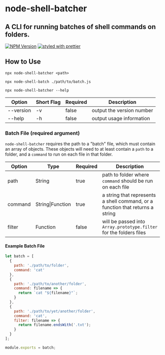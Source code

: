 # node-shell-batcher

## A CLI for running batches of shell commands on folders.

[![NPM Version](https://img.shields.io/npm/v/node-md-meta-cataloger.svg?style=flat)](https://www.npmjs.com/package/node-shell-batcher)
[![styled with prettier](https://img.shields.io/badge/styled_with-prettier-ff69b4.svg)](https://github.com/prettier/prettier)

## How to Use

`npx node-shell-batcher <path>`

`npx node-shell-batch ./path/to/batch.js`

`npx node-shell-batcher --help`

| Option    | Short Flag | Required | Description               |
| --------- | ---------- | -------- | ------------------------- |
| --version | -v         | false    | output the version number |
| --help    | -h         | false    | output usage information  |

### Batch File (required argument)

`node-shell-batcher` requires the path to a "batch" file, which must contain an array of objects. These objects will need to at least contain a `path` to a folder, and a `command` to run on each file in that folder.

| Option  | Type             | Required | Description                                                                   |
| ------- | ---------------- | -------- | ----------------------------------------------------------------------------- |
| path    | String           | true     | path to folder where `command` should be run on each file                     |
| command | String\|Function | true     | a string that represents a shell command, or a function that returns a string |
| filter  | Function         | false    | will be passed into `Array.prototype.filter` for the folders files            |

#### Example Batch File

```js
let batch = [
  {
    path: './path/to/folder',
    command: 'cat'
  },
  {
    path: './path/to/another/folder',
    command: filename => {
      return `cat "${filename}"`;
    }
  },
  {
    path: './path/to/yet/another/folder',
    command: 'cat',
    filter: filename => {
      return filename.endsWith('.txt');
    }
  }
];

module.exports = batch;
```
